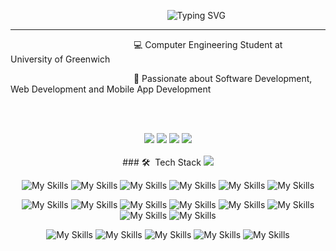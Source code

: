 

<!--
**CompEng0001/CompEng0001** is a ✨ _special_ ✨ repository because its `README.md` (this file) appears on your GitHub profile.

Here are some ideas to get you started:

- 🔭 I’m currently working on ...
- 🌱 I’m currently learning ...
- 👯 I’m looking to collaborate on ...
- 🤔 I’m looking for help with ...
- 💬 Ask me about ...
- 📫 How to reach me: ...
- 😄 Pronouns: ...
- ⚡ Fun fact: ...
-->
<p align = "center"
   
&nbsp;&nbsp;&nbsp;&nbsp;&nbsp;&nbsp;&nbsp;&nbsp;&nbsp;&nbsp;&nbsp;&nbsp;&nbsp;&nbsp;&nbsp;&nbsp;&nbsp;&nbsp;&nbsp;&nbsp;&nbsp;&nbsp;&nbsp;![Typing SVG](https://readme-typing-svg.demolab.com/?lines=Welcome+to+my+Github+Profile)
   
</p>

---

<p>&nbsp;&nbsp;&nbsp;&nbsp;&nbsp;&nbsp;&nbsp;&nbsp;&nbsp;&nbsp;&nbsp;&nbsp;&nbsp;&nbsp;&nbsp;&nbsp;&nbsp;&nbsp;&nbsp;&nbsp;&nbsp;&nbsp;&nbsp;&nbsp;&nbsp;&nbsp;&nbsp;&nbsp;&nbsp;&nbsp;&nbsp;&nbsp;&nbsp;&nbsp;&nbsp;&nbsp;&nbsp;&nbsp;&nbsp;&nbsp;&nbsp;&nbsp;&nbsp;&nbsp;&nbsp;&nbsp;&nbsp;&nbsp;&nbsp;&nbsp;💻 Computer Engineering Student at University of Greenwich</p>




   <p>&nbsp;&nbsp;&nbsp;&nbsp;&nbsp;&nbsp;&nbsp;&nbsp;&nbsp;&nbsp;&nbsp;&nbsp;&nbsp;&nbsp;&nbsp;&nbsp;&nbsp;&nbsp;&nbsp;&nbsp;&nbsp;&nbsp;&nbsp;&nbsp;&nbsp;&nbsp;&nbsp;&nbsp;&nbsp;&nbsp;&nbsp;&nbsp;&nbsp;&nbsp;&nbsp;&nbsp;&nbsp;&nbsp;&nbsp;&nbsp;&nbsp;&nbsp;&nbsp;&nbsp;&nbsp;&nbsp;&nbsp;&nbsp;&nbsp;&nbsp;💬 Passionate about Software Development, Web Development and Mobile App Development</p>



  
<br>
<br>


<p align=center
### Contact me on:
<a href = "https://www.linkedin.com/in/ahmed-mohamed-haniffa-arfan-989267202/"><img src="https://img.shields.io/badge/LinkedIn-0077B5?style=for-the-badge&logo=linkedin&logoColor=white" /></a>
<a href = "mailto:arfanahmedpsn@gmail.com"><img src= "https://img.shields.io/badge/Email_Me-D14836?style=for-the-badge&logo=gmail&logoColor=white" /></a>
<a href = "https://wertasile.github.io/Portfolio.github.io/"><img src="https://img.shields.io/badge/website-000000?style=for-the-badge&logo=About.me&logoColor=white" /></a>
<img src="[https://i.gifer.com/1yft.gif](https://i.gifer.com/1yft.gif)"/>

<br>
<br>
### 🛠 &nbsp;Tech Stack

<img src="(https://user-images.githubusercontent.com/25181517/183898054-b3d693d4-dafb-4808-a509-bab54cf5de34.png)"/>

<p align = "center"

![My Skills](https://img.shields.io/badge/Debian-A81D33?style=for-the-badge&logo=debian&logoColor=white) ![My Skills](https://img.shields.io/badge/NixOS-5277C3?style=for-the-badge&logo=nixos&logoColor=white) 	![My Skills](https://img.shields.io/badge/Ubuntu-E95420?style=for-the-badge&logo=ubuntu&logoColor=white)  ![My Skills](https://img.shields.io/badge/GIT-E44C30?style=for-the-badge&logo=git&logoColor=white)  ![My Skills](https://img.shields.io/badge/Oracle-F80000?style=for-the-badge&logo=oracle&logoColor=black) 
![My Skills](https://img.shields.io/badge/Microsoft%20SQL%20Server-CC2927?style=for-the-badge&logo=microsoft%20sql%20server&logoColor=white)
</p>
<p align = "center"
   
![My Skills](https://img.shields.io/badge/C%23-239120?style=for-the-badge&logo=csharp&logoColor=white) ![My Skills](https://img.shields.io/badge/C%2B%2B-00599C?style=for-the-badge&logo=c%2B%2B&logoColor=white) 	![My Skills](https://img.shields.io/badge/CSS3-1572B6?style=for-the-badge&logo=css3&logoColor=white)  ![My Skills](https://img.shields.io/badge/HTML5-E34F26?style=for-the-badge&logo=html5&logoColor=white)  ![My Skills](https://img.shields.io/badge/JavaScript-323330?style=for-the-badge&logo=javascript&logoColor=F7DF1E) 
![My Skills](https://img.shields.io/badge/PLSQL-F80000?style=for-the-badge&logo=oracle&logoColor=black) ![My Skills](https://img.shields.io/badge/Python-FFD43B?style=for-the-badge&logo=python&logoColor=blue) 	![My Skills](https://img.shields.io/badge/WebAssembly-654FF0?style=for-the-badge&logo=WebAssembly&logoColor=white)  
</p>
<p align = "center"
   
![My Skills](https://img.shields.io/badge/.NET-512BD4?style=for-the-badge&logo=dotnet&logoColor=white) ![My Skills](https://img.shields.io/badge/Visual_Studio_Code-0078D4?style=for-the-badge&logo=visual%20studio%20code&logoColor=white) 	![My Skills](https://img.shields.io/badge/Visual_Studio-5C2D91?style=for-the-badge&logo=visual%20studio&logoColor=white)  ![My Skills](https://img.shields.io/badge/Arduino_IDE-00979D?style=for-the-badge&logo=arduino&logoColor=white)  ![My Skills](https://img.shields.io/badge/Android_Studio-3DDC84?style=for-the-badge&logo=android-studio&logoColor=white) 

</p>

<br>
<br>



<!--https://github.com/simple-icons/simple-icons/blob/develop/slugs.md-->
<!--
### ⚙️ &nbsp;GitHub Analytics

<p align="center">
<a href="https://github.com/CompEng0001">
  <img height="180em" src="https://github-readme-stats-eight-theta.vercel.app/api?username=CompEng0001&show_icons=true&theme=material-palenight&include_all_commits=true&count_private=true"/>
  <img height="180em" src="https://github-readme-stats-eight-theta.vercel.app/api/top-langs/?username=CompEng0001&layout=compact&langs_count=8&theme=material-palenight"/>
</a>
</p>
-->
